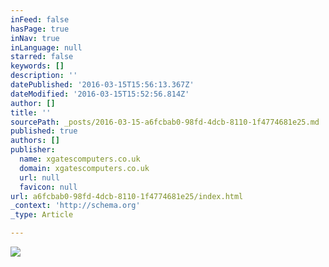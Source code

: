 ```yaml
---
inFeed: false
hasPage: true
inNav: true
inLanguage: null
starred: false
keywords: []
description: ''
datePublished: '2016-03-15T15:56:13.367Z'
dateModified: '2016-03-15T15:52:56.814Z'
author: []
title: ''
sourcePath: _posts/2016-03-15-a6fcbab0-98fd-4dcb-8110-1f4774681e25.md
published: true
authors: []
publisher:
  name: xgatescomputers.co.uk
  domain: xgatescomputers.co.uk
  url: null
  favicon: null
url: a6fcbab0-98fd-4dcb-8110-1f4774681e25/index.html
_context: 'http://schema.org'
_type: Article

---
```

![](http://xgatescomputers.co.uk/images/banners/bullguard%2040.jpg)